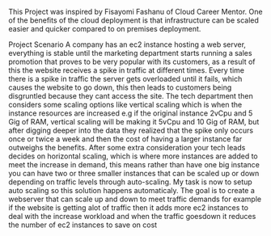 This Project was inspired by Fisayomi Fashanu of Cloud Career Mentor. One of the benefits of the cloud deployment is that infrastructure can be scaled easier and quicker compared to on premises deployment.

Project Scenario
A company has an ec2 instance hosting a web server, everything is stable until the marketing department starts running a sales promotion that proves to be very popular with its customers, as a result of this the website receives a spike in traffic at different times. Every time there is a spike in traffic the server gets overloaded until it fails, which causes the website to go down, this then leads to customers being disgruntled because they cant access the site. The tech department then considers some scaling options like vertical scaling which is when the instance resources are increased e.g if the original instance 2vCpu and 5 Gig of RAM, vertical scaling will be making it 5vCpu and 10 Gig of RAM, but after digging deeper into the data they realized that the spike only occurs once or twice a week and then the cost of having a larger instance far outweighs the benefits.
After some extra consideration your tech leads decides on horizontal scaling, which is where more instances are added to meet the increase in demand, this means rather than have one big instance you can have two or three smaller instances that can be scaled up or down depending on traffic levels through auto-scaling. 
My task is now to setup auto scaling so this solution happens automaticaly. The goal is to create a webserver that can scale up and down to meet traffic demands for example if the website is getting alot of traffic then it adds more ec2 instances to deal with the increase workload and when the traffic goesdown it reduces the number of ec2 instances to save on cost
